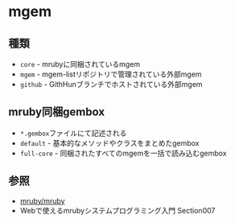 # mgem
## 種類
- `core` - mrubyに同梱されているmgem
- `mgem` - mgem-listリポジトリで管理されている外部mgem
- `github` - GithHunブランチでホストされている外部mgem

## mruby同梱gembox
- `*.gembox`ファイルにて記述される
- `default` - 基本的なメソッドやクラスをまとめたgembox
- `full-core` - 同梱されたすべてのmgemを一括で読み込むgembox

## 参照
- [mruby/mruby](https://github.com/mruby/mruby)
- Webで使えるmrubyシステムプログラミング入門 Section007
